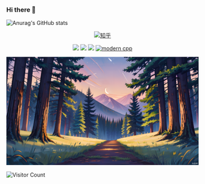 ### Hi there 👋

<!--
**YL-123-max/YL-123-max** is a ✨ _special_ ✨ repository because its `README.md` (this file) appears on your GitHub profile.

Here are some ideas to get you started:

- 🔭 I’m currently working on ...
- 🌱 I’m currently learning ...
- 👯 I’m looking to collaborate on ...
- 🤔 I’m looking for help with ...
- 💬 Ask me about ...
- 📫 How to reach me: ...
- 😄 Pronouns: ...
- ⚡ Fun fact: ...
-->

![Anurag's GitHub stats](https://github-readme-stats.vercel.app/api?username=YL-123-max&show_icons=true&theme=radical)


<div id="img" align=center>

[![知乎](https://img.shields.io/badge/%E7%9F%A5%E4%B9%8E-%E8%BD%B6%E9%9A%86-yellow)](https://www.zhihu.com/people/yi-long-82-65)



![](https://img.shields.io/badge/热爱-学习-yellow) 
![](https://img.shields.io/badge/性格-安静-blue) 
![](https://img.shields.io/badge/喜好-二次元_熊猫头_修仙-red)
[![modern cpp](https://img.shields.io/badge/code-Modern%20C++-blue)](https://learn.microsoft.com/zh-cn/cpp/cpp/welcome-back-to-cpp-modern-cpp) 
</div>

![头像](image/头像.png)

![Visitor Count](https://profile-counter.glitch.me/YL-123-max/count.svg)
